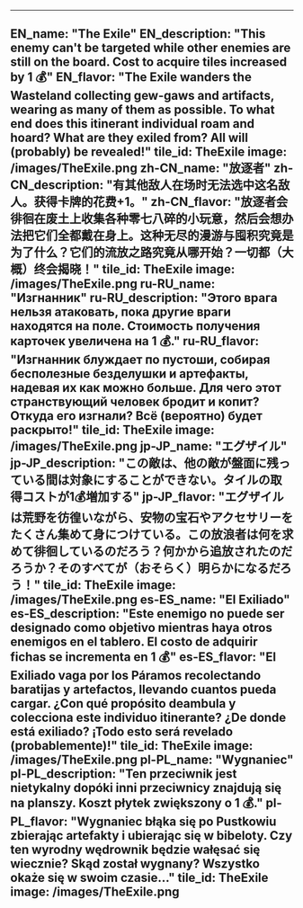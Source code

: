 ---

EN_name: "The Exile"
EN_description: "This enemy can't be targeted while other enemies are still on the board.  Cost to acquire tiles increased by 1 💰"
EN_flavor: "The Exile wanders the Wasteland collecting gew-gaws and artifacts, wearing as many of them as possible. To what end does this itinerant individual roam and hoard? What are they exiled from? All will (probably) be revealed!"
tile_id: TheExile
image: /images/TheExile.png
zh-CN_name: "放逐者"
zh-CN_description: "有其他敌人在场时无法选中这名敌人。获得卡牌的花费+1。"
zh-CN_flavor: "放逐者会徘徊在废土上收集各种零七八碎的小玩意，然后会想办法把它们全都戴在身上。这种无尽的漫游与囤积究竟是为了什么？它们的流放之路究竟从哪开始？一切都（大概）终会揭晓！"
tile_id: TheExile
image: /images/TheExile.png
ru-RU_name: "Изгнанник"
ru-RU_description: "Этого врага нельзя атаковать, пока другие враги находятся на поле. Стоимость получения карточек увеличена на 1 💰."
ru-RU_flavor: "Изгнанник блуждает по пустоши, собирая бесполезные безделушки и артефакты, надевая их как можно больше. Для чего этот странствующий человек бродит и копит? Откуда его изгнали? Всё (вероятно) будет раскрыто!"
tile_id: TheExile
image: /images/TheExile.png
jp-JP_name: "エグザイル"
jp-JP_description: "この敵は、他の敵が盤面に残っている間は対象にすることができない。タイルの取得コストが1💰増加する"
jp-JP_flavor: "エグザイルは荒野を彷徨いながら、安物の宝石やアクセサリーをたくさん集めて身につけている。この放浪者は何を求めて徘徊しているのだろう？何かから追放されたのだろうか？そのすべてが（おそらく）明らかになるだろう！"
tile_id: TheExile
image: /images/TheExile.png
es-ES_name: "El Exiliado"
es-ES_description: "Este enemigo no puede ser designado como objetivo mientras haya otros enemigos en el tablero. El costo de adquirir fichas se incrementa en 1 💰"
es-ES_flavor: "El Exiliado vaga por los Páramos recolectando baratijas y artefactos, llevando cuantos pueda cargar. ¿Con qué propósito deambula y colecciona este individuo itinerante? ¿De donde está exiliado? ¡Todo esto será revelado (probablemente)!"
tile_id: TheExile
image: /images/TheExile.png
pl-PL_name: "Wygnaniec"
pl-PL_description: "Ten przeciwnik jest nietykalny dopóki inni przeciwnicy znajdują się na planszy. Koszt płytek zwiększony o 1 💰."
pl-PL_flavor: "Wygnaniec błąka się po Pustkowiu zbierając artefakty i ubierając się w bibeloty. Czy ten wyrodny wędrownik będzie wałęsać się wiecznie? Skąd został wygnany? Wszystko okaże się w swoim czasie..."
tile_id: TheExile
image: /images/TheExile.png
---